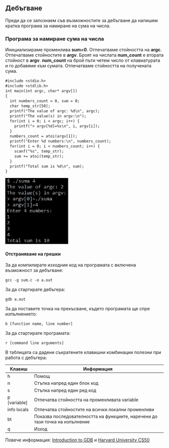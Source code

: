 ## Дебъгване
Преди да се запознаем съв възможностите за дебъгване да напишем кратка програма за намиране на сума на числа.

### Програма за намиране сума на числа
Инициализираме променливa **sum=0**. Отпечатваме стойността на **argc**. Отпечатваме стойностите в **argv**. Броят на числата **num_count** е втората стойност в **argv**. **num_count** на брой пъти четем число от клавиатурата и го добавяме към сумата.  Отпечатваме стойността на получената сума.
```
#include <stdio.h>
#include <stdlib.h>
int main(int argc, char* argv[]) 
{
  int numbers_count = 0, sum = 0;
  char temp_str[50];
  printf("The value of argc: %d\n", argc);
  printf("The value(s) in argv:\n");
  for(int i = 0; i < argc; i++) {
    printf("> argv[%d]=%s\n", i, argv[i]);
  }
  numbers_count = atoi(argv[1]);
  printf("Enter %d numbers:\n", numbers_count);
  for(int i = 0; i < numbers_count; i++) {
    scanf("%s", temp_str);
    sum += atoi(temp_str);
  }
  printf("Total sum is %d\n", sum);
}
```
![12.png](12.png) 

#### Отстраняване на грешки
За да компилирате изходния код на програмата с включена възможност за дебъгване:
```
gcc -g sum.c -о a.out
```

За да стартирате дебъгера:
```
gdb a.out
```

За да поставите точка на прекъсване, където програмата ще спре изпълнението:
```
b [function name, line number]
```

За да стартирате програмата:
```
r [command line arguments]
```

В таблицата са дадени съкратените клавишни комбинации полезни при работа с дебъгера:

| Клавиш       | Информация                                                                    |
| ------------ | ----------------------------------------------------------------------------- |
| h            | Помощ                                                                         |
| n            | Стъпка напред един блок код                                                   |
| s            | Стъпка напред един ред код                                                    |
| p [variable] | Отпечатва стойността на променливата variable                                 |
| info locals  | Отпечатва стойностите на всички локални променливи                            |
| bt           | Показва последователността на функциите, наречени до тази точка на изпълнение |
| q            | Изход                                                                         |

Повече информация: 
[Introduction to GDB](https://www.youtube.com/watch?v=sCtY--xRUyI) и [Harvard University CS50](https://www.youtube.com/watch?v=y5JmQItfFck)
